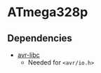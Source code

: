 
# ATmega328p

## Dependencies 

- [avr-libc](https://github.com/vancegroup-mirrors/avr-libc/tree/master/avr-libc)
  - Needed for `<avr/io.h>`

